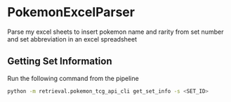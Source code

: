 # PokemonExcelParser
Parse my excel sheets to insert pokemon name and rarity from set number and set abbreviation in an excel spreadsheet


## Getting Set Information
Run the following command from the pipeline
``` bash
python -m retrieval.pokemon_tcg_api_cli get_set_info -s <SET_ID>
```